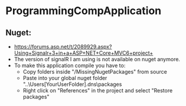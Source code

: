 # ProgrammingCompApplication

## Nuget:
- https://forums.asp.net/t/2089929.aspx?Using+Signalr+3+in+a+ASP+NET+Core+MVC6+project+
- The version of signalR I am using is not available on nuget anymore.
- To make this application compile you have to:
  - Copy folders inside "/MissingNugetPackages" from source
  - Paste into your global nuget folder "..\Users\[YourUserFolder]\.dns\packages
  - Right click on "References" in the project and select "Restore packages"
